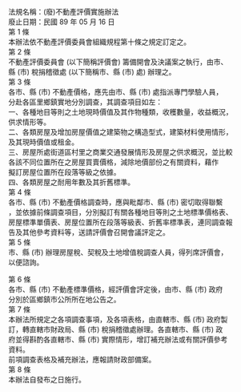 法規名稱：(廢)不動產評價實施辦法  
廢止日期：民國 89 年 05 月 16 日  
第 1 條  
本辦法依不動產評價委員會組織規程第十條之規定訂定之。  
第 2 條  
不動產評價委員會 (以下簡稱評價會) 籌備開會及決議案之執行，由市、  
縣 (市) 稅捐稽徵處 (以下簡稱市、縣 (市) 處) 辦理之。  
第 3 條  
各市、縣 (市) 不動產價格，應先由市、縣 (市) 處指派專門學驗人員，  
分赴各區里鄉鎮實地分別調查，其調查項目如左：  
一、各種地目等則之土地現時價值及其作物種類，收穫數量，收益概況，  
供求情形等。  
二、各類房屋及增加房屋價值之建築物之構造型式，建築材料使用情形，  
及其現時價值或租金。  
三、房屋所處街道區村里之商業交通發展情形及房屋之供求概況，並比較  
各該不同位置所在之房屋買賣價格，減除地價部份之有關資料，藉作  
擬訂房屋位置所在段落等級之依據。  
四、各類房屋之耐用年數及其折舊標準。  
第 4 條  
各市、縣 (市) 不動產價格調查時，應與毗鄰市、縣 (市) 密切取得聯繫  
，並依據前條調查項目，分別擬訂有關各種地目等則之土地標準價格表、  
房屋標準單價表、房屋位置所在段落等級表、折舊率標準表，連同調查報  
告及其他參考資料等，送請評價會召開會議評定之。  
第 5 條  
市、縣 (市) 辦理房屋稅、契稅及土地增值稅調查人員，得列席評價會，  
以便諮詢。  


第 6 條  
各市、縣 (市) 不動產標準價格，經評價會評定後，由市、縣 (市) 政府  
分別於區鄉鎮市公所所在地公告之。  
第 7 條  
本辦法所規定之各項調查事項，及各項表格，由直轄市、縣 (市) 政府製  
訂，轉直轄市財政局、縣 (市) 稅捐稽徵處辦理。各直轄市、縣 (市) 政  
府並得斟酌各直轄市、縣 (市) 實際情形，增訂補充辦法或有關評價參考  
資料。  
前項調查表格及補充辦法，應報請財政部備案。  
第 8 條  
本辦法自發布之日施行。  


